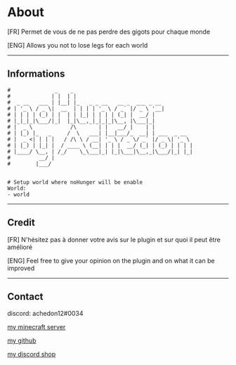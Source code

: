 # About

[FR] Permet de vous de ne pas perdre des gigots pour chaque monde

[ENG] Allows you not to lose legs for each world

-----------------

## Informations

    #              _    _
    #             | |  | |
    #  _ __   ___ | |__| |_   _ _ __   __ _  ___ _ __
    # | '_ \ / _ \|  __  | | | | '_ \ / _` |/ _ \ '__|
    # | | | | (_) | |  | | |_| | | | | (_| |  __/ |
    # |_|_|_|\___/|_|  |_|\__,_|_|_|_|\__, |\___|_|
    # |  _ \            /\       | |   __/ |    | |
    # | |_) |_   _     /  \   ___| |__|___/_  __| | ___  _ __
    # |  _ <| | | |   / /\ \ / __| '_ \ / _ \/ _` |/ _ \| '_ \
    # | |_) | |_| |  / ____ \ (__| | | |  __/ (_| | (_) | | | |
    # |____/ \__, | /_/    \_\___|_| |_|\___|\__,_|\___/|_| |_|
    #         __/ |
    #        |___/


    # Setup world where noHunger will be enable
    World:
    - world

-----------------

## Credit

[FR] N'hésitez pas à donner votre avis sur le plugin et sur quoi il peut être amélioré

[ENG] Feel free to give your opinion on the plugin and on what it can be improved

-----------------

## Contact

discord: achedon12#0034

[my minecraft server](https://discord.gg/gmEyCzUJg2)

[my github](https://github.com/leoderoin)

[my discord shop](https://discord.gg/Mnc6SMr9zB)
